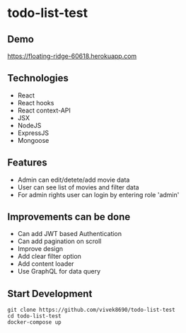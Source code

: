 # todo-list-test

## Demo 
https://floating-ridge-60618.herokuapp.com

## Technologies
- React
- React hooks
- React context-API
- JSX
- NodeJS
- ExpressJS
- Mongoose

## Features
- Admin can edit/detete/add movie data
- User can see list of movies and filter data
- For admin rights user can login by entering role 'admin'

## Improvements can be done
- Can add JWT based Authentication
- Can add pagination on scroll 
- Improve design
- Add clear filter option
- Add content loader
- Use GraphQL for data query

## Start Development
```
git clone https://github.com/vivek8690/todo-list-test
cd todo-list-test
docker-compose up
```
